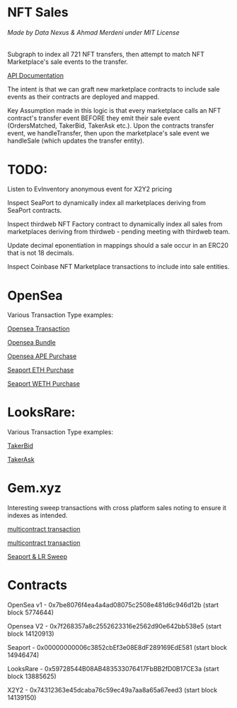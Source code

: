 # NFT Sales
###### Made by Data Nexus & Ahmad Merdeni under MIT License

Subgraph to index all 721 NFT transfers, then attempt to match NFT Marketplace's sale events to the transfer.

[API Documentation](https://docs.datanexus.tech/erc721-marketplace/intro)

The intent is that we can graft new marketplace contracts to include sale events as their contracts are deployed and mapped.

Key Assumption made in this logic is that every marketplace calls an NFT contract's transfer event BEFORE they emit their sale event (OrdersMatched, TakerBid, TakerAsk etc.). Upon the contracts transfer event, we handleTransfer, then upon the marketplace's sale event we handleSale (which updates the transfer entity).


# TODO:

Listen to EvInventory anonymous event for X2Y2 pricing

Inspect SeaPort to dynamically index all marketplaces deriving from SeaPort contracts.

Inspect thirdweb NFT Factory contract to dynamically index all sales from marketplaces deriving from thirdweb - pending meeting with thirdweb team.

Update decimal eponentiation in mappings should a sale occur in an ERC20 that is not 18 decimals.

Inspect Coinbase NFT Marketplace transactions to include into sale entities.



# OpenSea

Various Transaction Type examples:

[Opensea Transaction](https://etherscan.io/tx/0xd5998f56b9f1d0308d572a4b15e4ef6348ebb26a7f37d88c82c20ada769bda39) 

[Opensea Bundle](https://etherscan.io/tx/0x9b16c3448cf2c7db57169d2bda94add45c2cb12cd9c36d385ee86803d5e42964)

[Opensea APE Purchase](https://etherscan.io/tx/0x672d9d065d9a86e0e083d069a5809b7aacc53a46d0f4e67547495ade6ea0730c)

[Seaport ETH Purchase](https://etherscan.io/tx/0x9c7088bb4ed88e5040bf6231517a5179087638d293a8a3120e6a6d05fdf4de39)

[Seaport WETH Purchase](https://etherscan.io/tx/0xf188d4e29af2bae81a7f469c0a2fa0e1c0f8bc2a59b6138f234dda08e37ad903)

# LooksRare:

Various Transaction Type examples:

[TakerBid](https://etherscan.io/tx/0xcb84b421d0e355f02e4beace7ec54edaa57cdcd68ca4c1e2b69af6636c33fe5d)

[TakerAsk](https://etherscan.io/tx/0xf76051068ae86d602265feeb835677cff7105a718d010de6fd412e57dec87af4)



# Gem.xyz

Interesting sweep transactions with cross platform sales noting to ensure it indexes as intended.

[multicontract transaction](https://etherscan.io/tx/0x692af20c5e84c896984034d8636da698e40fae72e973fc090fc46ad0dda06f52) 

[multicontract transaction](https://etherscan.io/tx/0xa3ac2b2af60fa2a5af4d724e7bfb3d0cdcf4056a524bea40e40987d92cf527f3)

[Seaport & LR Sweep](https://etherscan.io/tx/0x8feaf8fbd4e3b7f5f66282083d13afb2cee7759c512d980fc0cf43b3919ed5cd)


# Contracts

OpenSea v1 - 0x7be8076f4ea4a4ad08075c2508e481d6c946d12b (start block 5774644)

Opensea V2 - 0x7f268357a8c2552623316e2562d90e642bb538e5 (start block 14120913)

Seaport - 0x00000000006c3852cbEf3e08E8dF289169EdE581 (start block 14946474)

LooksRare - 0x59728544B08AB483533076417FbBB2fD0B17CE3a (start block 13885625)

X2Y2 - 0x74312363e45dcaba76c59ec49a7aa8a65a67eed3 (start block 14139150)
